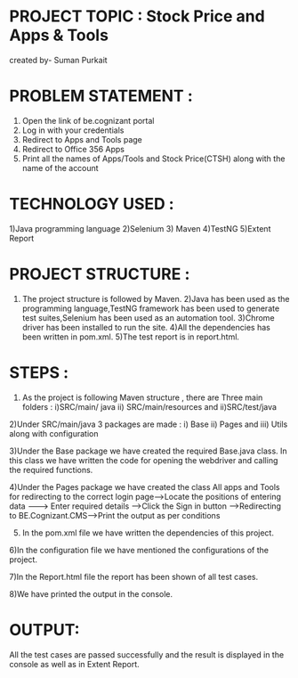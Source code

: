 # PROJECT TOPIC : Stock Price and Apps & Tools 
created by- Suman Purkait

# PROBLEM STATEMENT :
1) Open the link of be.cognizant portal
2) Log in with your credentials
3) Redirect to Apps and Tools page
4) Redirect to Office 356 Apps
5) Print all the names of Apps/Tools and Stock Price(CTSH) along with the name of the account

# TECHNOLOGY USED :
1)Java programming language
2)Selenium
3) Maven
4)TestNG
5)Extent Report

# PROJECT STRUCTURE :
1) The project structure is followed by Maven.
2)Java has been used as the programming language,TestNG framework has been used to generate test suites,Selenium has been used as an automation tool.
3)Chrome driver has been installed to run the site.
4)All the dependencies has been written in pom.xml.
5)The test report is in report.html.

# STEPS :

1) As the project is following Maven structure , there are Three main folders :
                    i)SRC/main/ java ii) SRC/main/resources and ii)SRC/test/java

2)Under SRC/main/java 3 packages are made : i) Base ii) Pages and iii) Utils along with configuration

3)Under the Base package we have created the required Base.java class. In this class we have written the code for opening the webdriver and calling the required functions.

4)Under the Pages package we have created the class All apps and Tools for redirecting to the correct login page-->Locate the positions of entering data ---> Enter required details -->Click the Sign in button -->Redirecting to BE.Cognizant.CMS-->Print the output as per conditions


5) In the pom.xml file we have written the dependencies of this project.

6)In the configuration file we have mentioned the configurations of the project.

7)In the Report.html file the report has been shown of all test cases.

8)We have printed the output in the console.

# OUTPUT:
All the test cases are passed successfully and the result is displayed in the console as well as in Extent Report.
